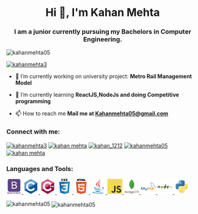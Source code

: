 <h1 align="center">Hi 👋, I'm Kahan Mehta</h1>
<h3 align="center">I am a junior currently pursuing my Bachelors in Computer Engineering.</h3>

<p align="left"> <img src="https://komarev.com/ghpvc/?username=kahanmehta05&label=Profile%20views&color=0e75b6&style=flat" alt="kahanmehta05" /> </p>

<p align="left"> <a href="https://twitter.com/kahanmehta3" target="blank"><img src="https://img.shields.io/twitter/follow/kahanmehta3?logo=twitter&style=for-the-badge" alt="kahanmehta3" /></a> </p>

- 🔭 I’m currently working on university project: **Metro Rail Management Model**

- 🌱 I’m currently learning **ReactJS,NodeJs and doing Competitive programming**

- 📫 How to reach me **Mail me at Kahanmehta05@gmail.com**

<h3 align="left">Connect with me:</h3>
<p align="left">
<a href="https://twitter.com/kahanmehta3" target="blank"><img align="center" src="https://raw.githubusercontent.com/rahuldkjain/github-profile-readme-generator/master/src/images/icons/Social/twitter.svg" alt="kahanmehta3" height="30" width="40" /></a>
<a href="https://linkedin.com/in/kahan mehta" target="blank"><img align="center" src="https://raw.githubusercontent.com/rahuldkjain/github-profile-readme-generator/master/src/images/icons/Social/linked-in-alt.svg" alt="kahan mehta" height="30" width="40" /></a>
<a href="https://instagram.com/kahan_1212" target="blank"><img align="center" src="https://raw.githubusercontent.com/rahuldkjain/github-profile-readme-generator/master/src/images/icons/Social/instagram.svg" alt="kahan_1212" height="30" width="40" /></a>
<a href="https://www.hackerrank.com/kahanmehta05" target="blank"><img align="center" src="https://raw.githubusercontent.com/rahuldkjain/github-profile-readme-generator/master/src/images/icons/Social/hackerrank.svg" alt="kahanmehta05" height="30" width="40" /></a>
<a href="https://auth.geeksforgeeks.org/user/kahan mehta" target="blank"><img align="center" src="https://raw.githubusercontent.com/rahuldkjain/github-profile-readme-generator/master/src/images/icons/Social/geeks-for-geeks.svg" alt="kahan mehta" height="30" width="40" /></a>
</p>

<h3 align="left">Languages and Tools:</h3>
<p align="left"> <a href="https://getbootstrap.com" target="_blank"> <img src="https://raw.githubusercontent.com/devicons/devicon/master/icons/bootstrap/bootstrap-plain-wordmark.svg" alt="bootstrap" width="40" height="40"/> </a> <a href="https://www.cprogramming.com/" target="_blank"> <img src="https://raw.githubusercontent.com/devicons/devicon/master/icons/c/c-original.svg" alt="c" width="40" height="40"/> </a> <a href="https://www.w3schools.com/cpp/" target="_blank"> <img src="https://raw.githubusercontent.com/devicons/devicon/master/icons/cplusplus/cplusplus-original.svg" alt="cplusplus" width="40" height="40"/> </a> <a href="https://www.w3schools.com/css/" target="_blank"> <img src="https://raw.githubusercontent.com/devicons/devicon/master/icons/css3/css3-original-wordmark.svg" alt="css3" width="40" height="40"/> </a> <a href="https://www.w3.org/html/" target="_blank"> <img src="https://raw.githubusercontent.com/devicons/devicon/master/icons/html5/html5-original-wordmark.svg" alt="html5" width="40" height="40"/> </a> <a href="https://www.java.com" target="_blank"> <img src="https://raw.githubusercontent.com/devicons/devicon/master/icons/java/java-original.svg" alt="java" width="40" height="40"/> </a> <a href="https://developer.mozilla.org/en-US/docs/Web/JavaScript" target="_blank"> <img src="https://raw.githubusercontent.com/devicons/devicon/master/icons/javascript/javascript-original.svg" alt="javascript" width="40" height="40"/> </a> <a href="https://www.mongodb.com/" target="_blank"> <img src="https://raw.githubusercontent.com/devicons/devicon/master/icons/mongodb/mongodb-original-wordmark.svg" alt="mongodb" width="40" height="40"/> </a> <a href="https://www.mysql.com/" target="_blank"> <img src="https://raw.githubusercontent.com/devicons/devicon/master/icons/mysql/mysql-original-wordmark.svg" alt="mysql" width="40" height="40"/> </a> <a href="https://nodejs.org" target="_blank"> <img src="https://raw.githubusercontent.com/devicons/devicon/master/icons/nodejs/nodejs-original-wordmark.svg" alt="nodejs" width="40" height="40"/> </a> <a href="https://www.python.org" target="_blank"> <img src="https://raw.githubusercontent.com/devicons/devicon/master/icons/python/python-original.svg" alt="python" width="40" height="40"/> </a> </p>

<p><img align="left" src="https://github-readme-stats.vercel.app/api/top-langs?username=kahanmehta05&show_icons=true&locale=en&layout=compact" alt="kahanmehta05" /></p>

<p>&nbsp;<img align="center" src="https://github-readme-stats.vercel.app/api?username=kahanmehta05&show_icons=true&locale=en" alt="kahanmehta05" /></p>
